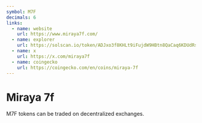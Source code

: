 ```yaml
---
symbol: M7F
decimals: 6
links:
  - name: website
    url: https://www.miraya7f.com/
  - name: explorer
    url: https://solscan.io/token/ADJxo3f8KHLt9iFujdW9HBtn8QaCaq6KDUdRsSfVpump
  - name: x
    url: https://x.com/miraya7f
  - name: coingecko
    url: https://coingecko.com/en/coins/miraya-7f
---
```


# Miraya 7f

M7F tokens can be traded on decentralized exchanges.

